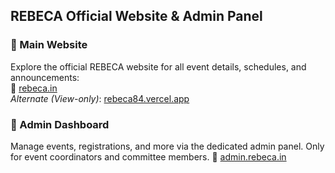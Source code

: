 ## REBECA Official Website & Admin Panel

### 🔸 Main Website  
Explore the official REBECA website for all event details, schedules, and announcements:  
🔗 [rebeca.in](https://rebeca.in)  
*Alternate (View-only)*: [rebeca84.vercel.app](https://rebeca84.vercel.app)

### 🔸 Admin Dashboard  
Manage events, registrations, and more via the dedicated admin panel. Only for event coordinators and committee members.
🔗 [admin.rebeca.in](https://admin.rebeca.in)

